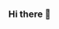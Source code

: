 ### Hi there 👋

<!--
**mosalah2126/mosalah2126** is a ✨ _special_ ✨ repository because its `README.md` (this file) appears on your GitHub profile.

Here are some ideas to get you started:

- 🔭 I’m currently working on a project with Data Analytics using Python
- 🌱 I’m currently learning how to use Python
- 👯 I’m looking to collaborate on Python using Github
- 🤔 I’m looking for help with with understanding how to implement codes on Python 
- 💬 Ask me about Soccer, its my favorite sport
- 📫 How to reach me: mys2126@columbia.edu
- 😄 Pronouns: He/Him
- ⚡ Fun fact: I have a black belt in Karate
-->
